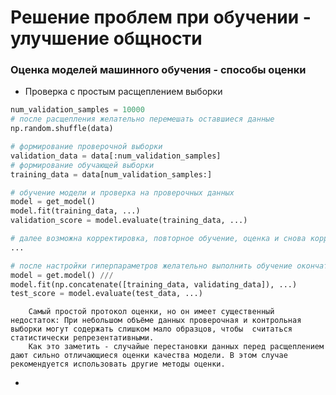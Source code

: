 # Решение проблем при обучении - улучшение общности
### Оценка моделей машинного обучения - способы оценки
- Проверка с простым расщеплением выборки
```python
num_validation_samples = 10000
# после расщепления желательно перемешать оставшиеся данные
np.random.shuffle(data)

# формирование проверочной выборки
validation_data = data[:num_validation_samples]
# формирование обучающей выборки
training_data = data[num_validation_samples:]

# обучение модели и проверка на проверочных данных
model = get_model()
model.fit(training_data, ...)
validation_score = model.evaluate(training_data, ...)

# далее возможна корректировка, повторное обучение, оценка и снова корректировка
...

# после настройки гиперпараметров желательно выполнить обучение окончательной модели на всех данных, не включённых в контрольный набор
model = get.model() ///
model.fit(np.concatenate([training_data, validating_data]), ...)
test_score = model.evaluate(test_data, ...)
```
        Самый простой протокол оценки, но он имеет существенный недостаток: При небольшом объёме данных проверочная и контрольная выборки могут содержать слишком мало образцов, чтобы  считаться статистически репрезентативными.
        Как это заметить - случайые перестановки данных перед расщеплением дают сильно отличающиеся оценки качества модели. В этом случае рекомендуется использовать другие методы оценки.

- 